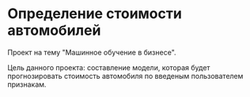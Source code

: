 # Определение стоимости автомобилей
Проект на тему "Машинное обучение в бизнесе". 

Цель данного проекта: составление модели, которая будет прогнозировать стоимость автомобиля по введеным пользователем признакам.

